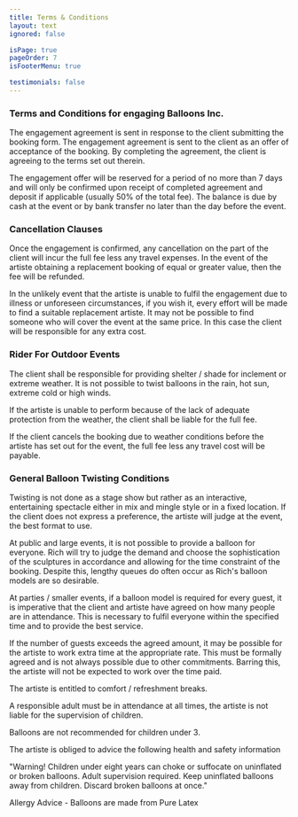 ```yaml
---
title: Terms & Conditions
layout: text
ignored: false

isPage: true
pageOrder: 7
isFooterMenu: true

testimonials: false
---
```

### Terms and Conditions for engaging Balloons Inc.

The engagement agreement is sent in response to the client submitting the booking form. The engagement agreement is sent to the client as an offer of acceptance of the booking.
By completing the agreement, the client is agreeing to the terms set out therein.

The engagement offer will be reserved for a period of no more than 7 days and will only be confirmed upon receipt of completed agreement and deposit if applicable (usually 50% of the total fee). The balance is due by cash at the event or by bank transfer no later than the day before the event.

### Cancellation Clauses

Once the engagement is confirmed, any cancellation on the part of the client will incur the full fee less any travel expenses. In the event of the artiste obtaining a replacement booking of equal or greater value, then the fee will be refunded.

In the unlikely event that the artiste is unable to fulfil the engagement due to illness or unforeseen circumstances, if you wish it, every effort will be made to find a suitable replacement artiste. It may not be possible to find someone who will cover the event at the same price. In this case the client will be responsible for any extra cost.

### Rider For Outdoor Events

The client shall be responsible for providing shelter / shade for inclement or extreme weather. It is not possible to twist balloons in the rain, hot sun, extreme cold or high winds.

If the artiste is unable to perform because of the lack of adequate protection from the weather, the client shall be liable for the full fee.

If the client cancels the booking due to weather conditions before the artiste has set out for the event, the full fee less any travel cost will be payable.

### General Balloon Twisting Conditions

Twisting is not done as a stage show but rather as an interactive, entertaining spectacle either in mix and mingle style or in a fixed location. If the client does not express a preference, the artiste will judge at the event, the best format to use.

At public and large events, it is not possible to provide a balloon for everyone. Rich will try to judge the demand and choose the sophistication of the sculptures in accordance and allowing for the time constraint of the booking. Despite this, lengthy queues do often occur as Rich's balloon models are so desirable.

At parties / smaller events, if a balloon model is required for every guest, it is imperative that the client and artiste have agreed on how many people are in attendance. This is necessary to fulfil everyone within the specified time and to provide the best service.

If the number of guests exceeds the agreed amount, it may be possible for the artiste to work extra time at the appropriate rate. This must be formally agreed and is not always possible due to other commitments. Barring this, the artiste will not be expected to work over the time paid.

The artiste is entitled to comfort / refreshment breaks.

A responsible adult must be in attendance at all times, the artiste is not liable for the supervision of children.

Balloons are not recommended for children under 3.

The artiste is obliged to advice the following health and safety information

"Warning! Children under eight years can choke or suffocate on uninflated or broken balloons. Adult supervision required. Keep uninflated balloons away from children. Discard broken balloons at once."

Allergy Advice - Balloons are made from Pure Latex
